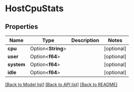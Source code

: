 # HostCpuStats

## Properties

Name | Type | Description | Notes
------------ | ------------- | ------------- | -------------
**cpu** | Option<**String**> |  | [optional]
**user** | Option<**f64**> |  | [optional]
**system** | Option<**f64**> |  | [optional]
**idle** | Option<**f64**> |  | [optional]

[[Back to Model list]](../README.md#documentation-for-models) [[Back to API list]](../README.md#documentation-for-api-endpoints) [[Back to README]](../README.md)



